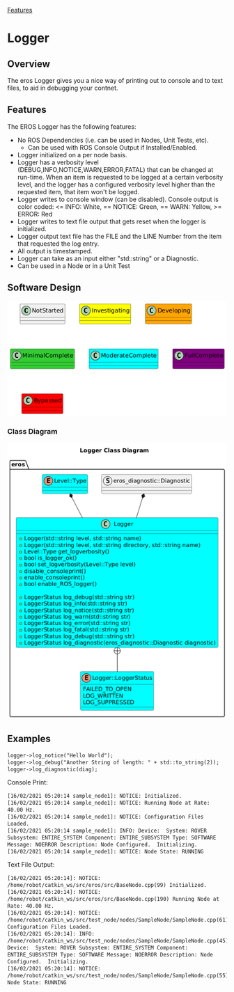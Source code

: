 [Features](../Features.md)

# Logger

## Overview
The eros Logger gives you a nice way of printing out to console and to text files, to aid in debugging your contnet.

## Features
The EROS Logger has the following features:
* No ROS Dependencies (i.e. can be used in Nodes, Unit Tests, etc).
   * Can be used with ROS Console Output if Installed/Enabled.
* Logger initialized on a per node basis.
* Logger has a verbosity level (DEBUG,INFO,NOTICE,WARN,ERROR,FATAL) that can be changed at run-time.  When an item is requested to be logged at a certain verbosity level, and the logger has a configured verbosity level higher than the requested item, that item won't be logged.
* Logger writes to console window (can be disabled).  Console output is color coded: <= INFO: White, == NOTICE: Green, == WARN: Yellow, >= ERROR: Red
* Logger writes to text file output that gets reset when the logger is initialized.
* Logger output text file has the FILE and the LINE Number from the item that requested the log entry.
* All output is timestamped.
* Logger can take as an input either "std::string" or a Diagnostic.
* Can be used in a Node or in a Unit Test

## Software Design
![](../../output/Legend.png)
### Class Diagram
![](../../../include/eros/doc/output/LoggerClassDiagram.png)

## Examples
```
logger->log_notice("Hello World");
logger->log_debug("Another String of length: " + std::to_string(2));
logger->log_diagnostic(diag);
```

Console Print:
```
[16/02/2021 05:20:14 sample_node1]: NOTICE: Initialized.
[16/02/2021 05:20:14 sample_node1]: NOTICE: Running Node at Rate: 40.00 Hz.
[16/02/2021 05:20:14 sample_node1]: NOTICE: Configuration Files Loaded.
[16/02/2021 05:20:14 sample_node1]: INFO: Device:  System: ROVER Subsystem: ENTIRE_SYSTEM Component: ENTIRE_SUBSYSTEM Type: SOFTWARE Message: NOERROR Description: Node Configured.  Initializing.
[16/02/2021 05:20:14 sample_node1]: NOTICE: Node State: RUNNING
```

Text File Output:
```
[16/02/2021 05:20:14]: NOTICE: /home/robot/catkin_ws/src/eros/src/BaseNode.cpp(99) Initialized.
[16/02/2021 05:20:14]: NOTICE: /home/robot/catkin_ws/src/eros/src/BaseNode.cpp(190) Running Node at Rate: 40.00 Hz.
[16/02/2021 05:20:14]: NOTICE: /home/robot/catkin_ws/src/test_node/nodes/SampleNode/SampleNode.cpp(61) Configuration Files Loaded.
[16/02/2021 05:20:14]: INFO: /home/robot/catkin_ws/src/test_node/nodes/SampleNode/SampleNode.cpp(45) Device:  System: ROVER Subsystem: ENTIRE_SYSTEM Component: ENTIRE_SUBSYSTEM Type: SOFTWARE Message: NOERROR Description: Node Configured.  Initializing.
[16/02/2021 05:20:14]: NOTICE: /home/robot/catkin_ws/src/test_node/nodes/SampleNode/SampleNode.cpp(55) Node State: RUNNING
```